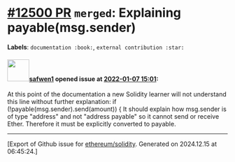 # [\#12500 PR](https://github.com/ethereum/solidity/pull/12500) `merged`: Explaining payable(msg.sender)
**Labels**: `documentation :book:`, `external contribution :star:`


#### <img src="https://avatars.githubusercontent.com/u/13918596?v=4" width="50">[safwen1](https://github.com/safwen1) opened issue at [2022-01-07 15:01](https://github.com/ethereum/solidity/pull/12500):

At this point of the documentation a new Solidity learner will not understand this line without further explanation:
if (!payable(msg.sender).send(amount)) {
It should explain how msg.sender is of type "address" and not "address payable" so it cannot send or receive Ether. Therefore it must be explicitly converted to payable.




-------------------------------------------------------------------------------



[Export of Github issue for [ethereum/solidity](https://github.com/ethereum/solidity). Generated on 2024.12.15 at 06:45:24.]
